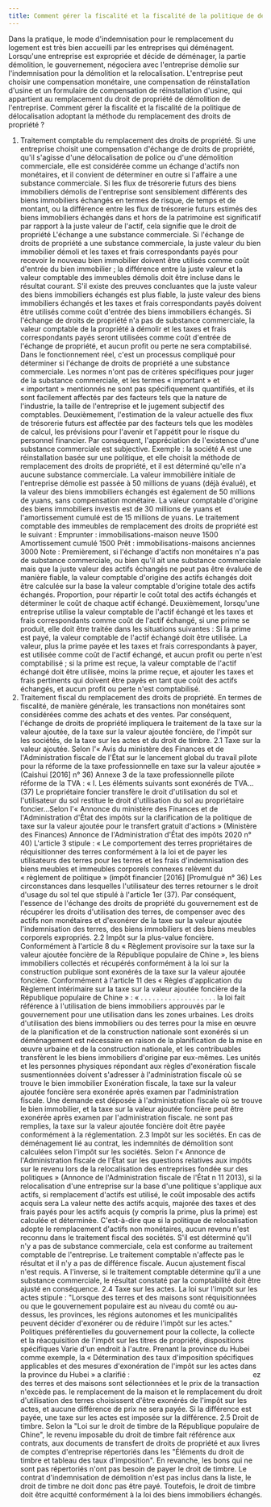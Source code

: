 ```yaml
---
title: Comment gérer la fiscalité et la fiscalité de la politique de délocalisation par le biais du remplacement des droits de propriété
---
```

Dans la pratique, le mode d'indemnisation pour le remplacement du logement est très bien accueilli par les entreprises qui déménagent. Lorsqu'une entreprise est expropriée et décide de déménager, la partie démolition, le gouvernement, négociera avec l'entreprise démolie sur l'indemnisation pour la démolition et la relocalisation. L'entreprise peut choisir une compensation monétaire, une compensation de réinstallation d'usine et un formulaire de compensation de réinstallation d'usine, qui appartient au remplacement du droit de propriété de démolition de l'entreprise. Comment gérer la fiscalité et la fiscalité de la politique de délocalisation adoptant la méthode du remplacement des droits de propriété ?
<!-- more -->
1. Traitement comptable du remplacement des droits de propriété. Si une entreprise choisit une compensation d'échange de droits de propriété, qu'il s'agisse d'une délocalisation de police ou d'une démolition commerciale, elle est considérée comme un échange d'actifs non monétaires, et il convient de déterminer en outre si l'affaire a une substance commerciale. Si les flux de trésorerie futurs des biens immobiliers démolis de l'entreprise sont sensiblement différents des biens immobiliers échangés en termes de risque, de temps et de montant, ou la différence entre les flux de trésorerie futurs estimés des biens immobiliers échangés dans et hors de la patrimoine est significatif par rapport à la juste valeur de l'actif, cela signifie que le droit de propriété L'échange a une substance commerciale. Si l'échange de droits de propriété a une substance commerciale, la juste valeur du bien immobilier démoli et les taxes et frais correspondants payés pour recevoir le nouveau bien immobilier doivent être utilisés comme coût d'entrée du bien immobilier ; la différence entre la juste valeur et la valeur comptable des immeubles démolis doit être incluse dans le résultat courant. S'il existe des preuves concluantes que la juste valeur des biens immobiliers échangés est plus fiable, la juste valeur des biens immobiliers échangés et les taxes et frais correspondants payés doivent être utilisés comme coût d'entrée des biens immobiliers échangés. Si l'échange de droits de propriété n'a pas de substance commerciale, la valeur comptable de la propriété à démolir et les taxes et frais correspondants payés seront utilisées comme coût d'entrée de l'échange de propriété, et aucun profit ou perte ne sera comptabilisé. Dans le fonctionnement réel, c'est un processus compliqué pour déterminer si l'échange de droits de propriété a une substance commerciale. Les normes n'ont pas de critères spécifiques pour juger de la substance commerciale, et les termes « important » et « important » mentionnés ne sont pas spécifiquement quantifiés, et ils sont facilement affectés par des facteurs tels que la nature de l'industrie, la taille de l'entreprise et le jugement subjectif des comptables. Deuxièmement, l'estimation de la valeur actuelle des flux de trésorerie futurs est affectée par des facteurs tels que les modèles de calcul, les prévisions pour l'avenir et l'appétit pour le risque du personnel financier. Par conséquent, l'appréciation de l'existence d'une substance commerciale est subjective.
Exemple : la société A est une réinstallation basée sur une politique, et elle choisit la méthode de remplacement des droits de propriété, et il est déterminé qu'elle n'a aucune substance commerciale. La valeur immobilière initiale de l'entreprise démolie est passée à 50 millions de yuans (déjà évalué), et la valeur des biens immobiliers échangés est également de 50 millions de yuans, sans compensation monétaire. La valeur comptable d'origine des biens immobiliers investis est de 30 millions de yuans et l'amortissement cumulé est de 15 millions de yuans. Le traitement comptable des immeubles de remplacement des droits de propriété est le suivant :
Emprunter : immobilisations-maison neuve 1500
Amortissement cumulé 1500
Prêt : immobilisations-maisons anciennes 3000
Note : Premièrement, si l'échange d'actifs non monétaires n'a pas de substance commerciale, ou bien qu'il ait une substance commerciale mais que la juste valeur des actifs échangés ne peut pas être évaluée de manière fiable, la valeur comptable d'origine des actifs échangés doit être calculée sur la base la valeur comptable d'origine totale des actifs échangés. Proportion, pour répartir le coût total des actifs échangés et déterminer le coût de chaque actif échangé. Deuxièmement, lorsqu'une entreprise utilise la valeur comptable de l'actif échangé et les taxes et frais correspondants comme coût de l'actif échangé, si une prime se produit, elle doit être traitée dans les situations suivantes : Si la prime est payé, la valeur comptable de l'actif échangé doit être utilisée. La valeur, plus la prime payée et les taxes et frais correspondants à payer, est utilisée comme coût de l'actif échangé, et aucun profit ou perte n'est comptabilisé ; si la prime est reçue, la valeur comptable de l'actif échangé doit être utilisée, moins la prime reçue, et ajouter les taxes et frais pertinents qui doivent être payés en tant que coût des actifs échangés, et aucun profit ou perte n'est comptabilisé.
2. Traitement fiscal du remplacement des droits de propriété. En termes de fiscalité, de manière générale, les transactions non monétaires sont considérées comme des achats et des ventes. Par conséquent, l'échange de droits de propriété impliquera le traitement de la taxe sur la valeur ajoutée, de la taxe sur la valeur ajoutée foncière, de l'impôt sur les sociétés, de la taxe sur les actes et du droit de timbre.
2.1 Taxe sur la valeur ajoutée. Selon l'« Avis du ministère des Finances et de l'Administration fiscale de l'État sur le lancement global du travail pilote pour la réforme de la taxe professionnelle en taxe sur la valeur ajoutée » (Caishui [2016] n° 36) Annexe 3 de la taxe professionnelle pilote réforme de la TVA : « I. Les éléments suivants sont exonérés de TVA...(37) Le propriétaire foncier transfère le droit d'utilisation du sol et l'utilisateur du sol restitue le droit d'utilisation du sol au propriétaire foncier...Selon l'« Annonce du ministère des Finances et de l'Administration d'État des impôts sur la clarification de la politique de taxe sur la valeur ajoutée pour le transfert gratuit d'actions » (Ministère des Finances) Annonce de l'Administration d'État des impôts 2020 n° 40) L'article 3 stipule : « Le comportement des terres propriétaires de réquisitionner des terres conformément à la loi et de payer les utilisateurs des terres pour les terres et les frais d'indemnisation des biens meubles et immeubles corporels connexes relèvent du « règlement de politique » (impôt financier [2016] [Promulgué n° 36) Les circonstances dans lesquelles l'utilisateur des terres retourner s le droit d'usage du sol tel que stipulé à l'article 1er (37). Par conséquent, l'essence de l'échange des droits de propriété du gouvernement est de récupérer les droits d'utilisation des terres, de compenser avec des actifs non monétaires et d'exonérer de la taxe sur la valeur ajoutée l'indemnisation des terres, des biens immobiliers et des biens meubles corporels expropriés.
2.2 Impôt sur la plus-value foncière. Conformément à l'article 8 du « Règlement provisoire sur la taxe sur la valeur ajoutée foncière de la République populaire de Chine », les biens immobiliers collectés et récupérés conformément à la loi sur la construction publique sont exonérés de la taxe sur la valeur ajoutée foncière. Conformément à l'article 11 des « Règles d'application du Règlement intérimaire sur la taxe sur la valeur ajoutée foncière de la République populaire de Chine » : « . . . . . . . . . . . . . . . . . . . la loi fait référence à l'utilisation de biens immobiliers approuvés par le gouvernement pour une utilisation dans les zones urbaines. Les droits d'utilisation des biens immobiliers ou des terres pour la mise en œuvre de la planification et de la construction nationale sont exonérés si un déménagement est nécessaire en raison de la planification de la mise en œuvre urbaine et de la construction nationale, et les contribuables transfèrent le les biens immobiliers d'origine par eux-mêmes. Les unités et les personnes physiques répondant aux règles d'exonération fiscale susmentionnées doivent s'adresser à l'administration fiscale où se trouve le bien immobilier Exonération fiscale, la taxe sur la valeur ajoutée foncière sera exonérée après examen par l'administration fiscale. Une demande est déposée à l'administration fiscale où se trouve le bien immobilier, et la taxe sur la valeur ajoutée foncière peut être exonérée après examen par l'administration fiscale. ne sont pas remplies, la taxe sur la valeur ajoutée foncière doit être payée conformément à la réglementation.
2.3 Impôt sur les sociétés. En cas de déménagement lié au contrat, les indemnités de démolition sont calculées selon l'impôt sur les sociétés. Selon l'« Annonce de l'Administration fiscale de l'État sur les questions relatives aux impôts sur le revenu lors de la relocalisation des entreprises fondée sur des politiques » (Annonce de l'Administration fiscale de l'État n 11 2013), si la relocalisation d'une entreprise sur la base d'une politique s'applique aux actifs, si remplacement d'actifs est utilisé, le coût imposable des actifs acquis sera La valeur nette des actifs acquis, majorée des taxes et des frais payés pour les actifs acquis (y compris la prime, plus la prime) est calculée et déterminée. C'est-à-dire que si la politique de relocalisation adopte le remplacement d'actifs non monétaires, aucun revenu n'est reconnu dans le traitement fiscal des sociétés. S'il est déterminé qu'il n'y a pas de substance commerciale, cela est conforme au traitement comptable de l'entreprise. Le traitement comptable n'affecte pas le résultat et il n'y a pas de différence fiscale. Aucun ajustement fiscal n'est requis. A l'inverse, si le traitement comptable détermine qu'il a une substance commerciale, le résultat constaté par la comptabilité doit être ajusté en conséquence.
2.4 Taxe sur les actes. La loi sur l'impôt sur les actes stipule : "Lorsque des terres et des maisons sont réquisitionnées ou que le gouvernement populaire est au niveau du comté ou au-dessus, les provinces, les régions autonomes et les municipalités peuvent décider d'exonérer ou de réduire l'impôt sur les actes." Politiques préférentielles du gouvernement pour la collecte, la collecte et la réacquisition de l'impôt sur les titres de propriété, dispositions spécifiques Varie d'un endroit à l'autre. Prenant la province du Hubei comme exemple, la « Détermination des taux d'imposition spécifiques applicables et des mesures d'exonération de l'impôt sur les actes dans la province du Hubei » a clarifié :                                                              ez des terres et des maisons sont sélectionnées et le prix de la transaction n'excède pas. le remplacement de la maison et le remplacement du droit d'utilisation des terres choisissent d'être exonérés de l'impôt sur les actes, et aucune différence de prix ne sera payée. Si la différence est payée, une taxe sur les actes est imposée sur la différence.
2.5 Droit de timbre. Selon la "Loi sur le droit de timbre de la République populaire de Chine", le revenu imposable du droit de timbre fait référence aux contrats, aux documents de transfert de droits de propriété et aux livres de comptes d'entreprise répertoriés dans les "Éléments du droit de timbre et tableau des taux d'imposition". En revanche, les bons qui ne sont pas répertoriés n'ont pas besoin de payer le droit de timbre. Le contrat d'indemnisation de démolition n'est pas inclus dans la liste, le droit de timbre ne doit donc pas être payé. Toutefois, le droit de timbre doit être acquitté conformément à la loi des biens immobiliers échangés.